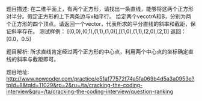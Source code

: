 ﻿题目描述:
在二维平面上，有两个正方形，请找出一条直线，能够将这两个正方形对半分。假定正方形的上下两条边与x轴平行。
给定两个vecotrA和B，分别为两个正方形的四个顶点。请返回一个vector，代表所求的平分直线的斜率和截距，保证斜率存在。
测试样例：
[(0,0),(0,1),(1,1),(1,0)],[(1,0),(1,1),(2,0),(2,1)]
返回：[0.0，0.5]

题目解析:
所求直线肯定经过两个正方形的中心点，利用两个中心点的坐标确定直线的斜率与截距即可。

题目地址:
http://www.nowcoder.com/practice/e51af77572f74a5fa069b4d5a3a0953e?tpId=8&tqId=11029&rp=2&ru=/ta/cracking-the-coding-interview&qru=/ta/cracking-the-coding-interview/question-ranking